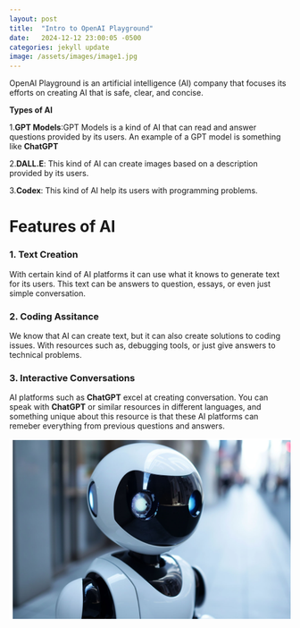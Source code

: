 ```yaml
---
layout: post
title:  "Intro to OpenAI Playground"
date:   2024-12-12 23:00:05 -0500
categories: jekyll update
image: /assets/images/image1.jpg
---
```

OpenAI Playground is an artificial intelligence (AI) company that focuses its efforts on creating AI that is safe, clear, and concise.

**Types of AI**

1.**GPT Models**:GPT Models is a kind of AI that can read and answer questions provided by its users. An example of a GPT model is something like **ChatGPT**

2.**DALL.E**: This kind of AI can create images based on a description provided by its users.

3.**Codex**: This kind of AI help its users with programming problems.

# Features of AI

### 1. **Text Creation**

With certain kind of AI platforms it can use what it knows to generate text for its users. This text can be answers to question, essays, or even just simple conversation.

### 2. Coding Assitance 

We know that AI can create text, but it can also create solutions to coding issues. With resources such as, debugging tools, or just give answers to technical problems.

### 3. Interactive Conversations

AI platforms such as **ChatGPT** excel at creating conversation. You can speak with **ChatGPT** or similar resources in different languages, and something unique about this resource is that these AI platforms can remeber everything from previous questions and answers.

![robot](<cooler robot.png>)